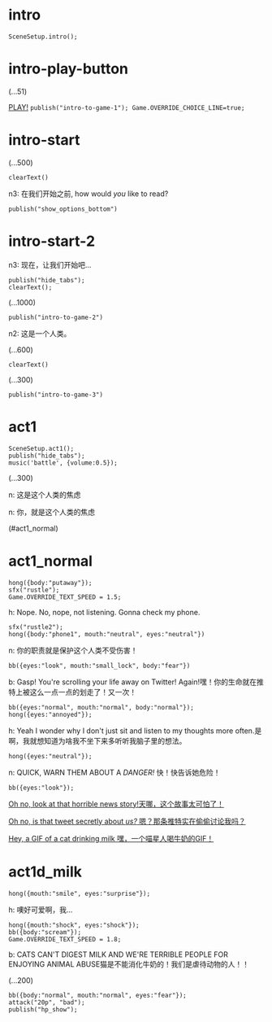 # intro

`SceneSetup.intro();`

# intro-play-button

(...51)

[PLAY!](#intro-start) `publish("intro-to-game-1"); Game.OVERRIDE_CHOICE_LINE=true;`

# intro-start

(...500)

`clearText()`

n3: 在我们开始之前, how would *you* like to read?

`publish("show_options_bottom")`

# intro-start-2

n3: 现在，让我们开始吧...

```
publish("hide_tabs");
clearText();
```

(...1000)

`publish("intro-to-game-2")`

n2: 这是一个人类。

(...600)

`clearText()`

(...300)

`publish("intro-to-game-3")`

# act1

```
SceneSetup.act1();
publish("hide_tabs");
music('battle', {volume:0.5});
```

(...300)

n: 这是这个人类的焦虑

n: 你，就是这个人类的焦虑

(#act1_normal)


# act1_normal

```
hong({body:"putaway"});
sfx("rustle");
Game.OVERRIDE_TEXT_SPEED = 1.5;
```

h: Nope. No, nope, not listening. Gonna check my phone.

```
sfx("rustle2");
hong({body:"phone1", mouth:"neutral", eyes:"neutral"})
```

n: 你的职责就是保护这个人类不受伤害！

`bb({eyes:"look", mouth:"small_lock", body:"fear"})`

b: Gasp! You're scrolling your life away on Twitter! Again!嘿！你的生命就在推特上被这么一点一点的划走了！又一次！

```
bb({eyes:"normal", mouth:"normal", body:"normal"});
hong({eyes:"annoyed"});
```

h: Yeah I wonder why I don't just sit and listen to my thoughts more often.是啊，我就想知道为啥我不坐下来多听听我脑子里的想法。

`hong({eyes:"neutral"});`

n: QUICK, WARN THEM ABOUT A *DANGER!* 快！快告诉她危险！

```
bb({eyes:"look"});
```

[Oh no, look at that horrible news story!天哪，这个故事太可怕了！](#act1d_news)

[Oh no, is that tweet secretly about *us?* 嗯？那条推特实在偷偷讨论我吗？](#act1d_subtweet)

[Hey, a GIF of a cat drinking milk 嘿，一个喵星人喝牛奶的GIF！](#act1d_milk)

# act1d_milk

`hong({mouth:"smile", eyes:"surprise"});`

h: 噢好可爱啊，我...

```
hong({mouth:"shock", eyes:"shock"});
bb({body:"scream"});
Game.OVERRIDE_TEXT_SPEED = 1.8;
```

b: CATS CAN'T DIGEST MILK AND WE'RE TERRIBLE PEOPLE FOR ENJOYING ANIMAL ABUSE猫是不能消化牛奶的！我们是虐待动物的人！！

(...200)

```
bb({body:"normal", mouth:"normal", eyes:"fear"});
attack("20p", "bad");
publish("hp_show");
```



